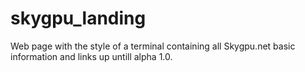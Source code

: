 # skygpu_landing

Web page with the style of a terminal containing all Skygpu.net basic information and links up untill alpha 1.0.

